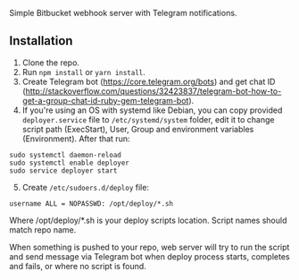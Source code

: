 Simple Bitbucket webhook server with Telegram notifications.

## Installation

1. Clone the repo.
1. Run ```npm install``` or ```yarn install```.
1. Create Telegram bot (https://core.telegram.org/bots) and get chat ID (http://stackoverflow.com/questions/32423837/telegram-bot-how-to-get-a-group-chat-id-ruby-gem-telegram-bot).
1. If you're using an OS with systemd like Debian,
you can copy provided ```deployer.service``` file to ```/etc/systemd/system``` folder, edit it to change
script path (ExecStart), User, Group and environment variables (Environment). After that run:
```
sudo systemctl daemon-reload
sudo systemctl enable deployer
sudo service deployer start
```
5. Create ```/etc/sudoers.d/deploy``` file:
```
username ALL = NOPASSWD: /opt/deploy/*.sh
```
Where /opt/deploy/*.sh is your deploy scripts location. Script names should match repo name.

When something is pushed to your repo, web server will try to run the script and send message via Telegram bot
when deploy process starts, completes and fails, or where no script is found.
